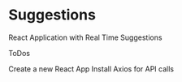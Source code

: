 # Suggestions
React Application with Real Time Suggestions


ToDos

Create a new React App
Install Axios for API calls
